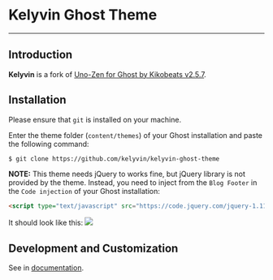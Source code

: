 # Kelyvin Ghost Theme

---

## Introduction

**Kelyvin** is a fork of [Uno-Zen for Ghost by Kikobeats v2.5.7](https://github.com/Kikobeats/uno-zen).

## Installation

Please ensure that `git` is installed on your machine.

Enter the theme folder (`content/themes`) of your Ghost installation and paste the following command:

```bash
$ git clone https://github.com/kelyvin/kelyvin-ghost-theme
```

**NOTE:** This theme needs jQuery to works fine, but jQuery library is not provided by the theme. Instead, you need to inject from the `Blog Footer` in the `Code injection` of your Ghost installation:

```html
<script type="text/javascript" src="https://code.jquery.com/jquery-1.11.3.min.js"></script>
```

It should look like this:
![](https://camo.githubusercontent.com/f600498109f9b8e7d15fadd28b51c75b1f585d0f/687474703a2f2f692e696d6775722e636f6d2f4b365a595933752e706e67)


## Development and Customization

See in [documentation](https://github.com/kelyvin/kelyvin-ghost-theme/blob/master/DOCUMENTATION.md).